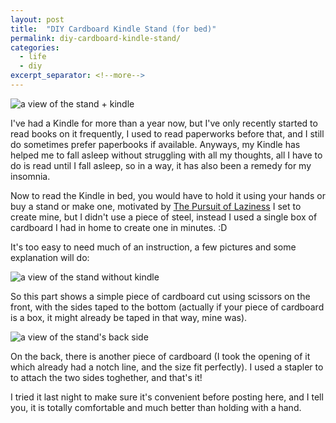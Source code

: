 ```yaml
---
layout: post
title:  "DIY Cardboard Kindle Stand (for bed)"
permalink: diy-cardboard-kindle-stand/
categories:
  - life
  - diy
excerpt_separator: <!--more-->
---
```


![a view of the stand + kindle](/img/kindle-stand/1.jpg)

I've had a Kindle for more than a year now, but I've only recently started to
read books on it frequently, I used to read paperworks before that, and I still
do sometimes prefer paperbooks if available. Anyways, my Kindle has helped me to
fall asleep without struggling with all my thoughts, all I have to do is read
until I fall asleep, so in a way, it has also been a remedy for my insomnia.

Now to read the Kindle in bed, you would have to hold it using your hands or buy
a stand or make one, motivated by [The Pursuit of
Laziness](https://blog.xkcd.com/2009/04/13/the-pursuit-of-laziness/) I set to
create mine, but I didn't use a piece of steel, instead I used a single box of
cardboard I had in home to create one in minutes. :D

<!--more-->

It's too easy to need much of an instruction, a few pictures and some
explanation will do:

![a view of the stand without kindle](/img/kindle-stand/0.jpg)

So this part shows a simple piece of cardboard cut using scissors on the front,
with the sides taped to the bottom (actually if your piece of cardboard is a
box, it might already be taped in that way, mine was).

![a view of the stand's back side](/img/kindle-stand/2.jpg)

On the back, there is another piece of cardboard (I took the opening of it which
already had a notch line, and the size fit perfectly). I used a stapler to to
attach the two sides toghether, and that's it!

I tried it last night to make sure it's convenient before posting here, and I
tell you, it is totally comfortable and much better than holding with a hand.
